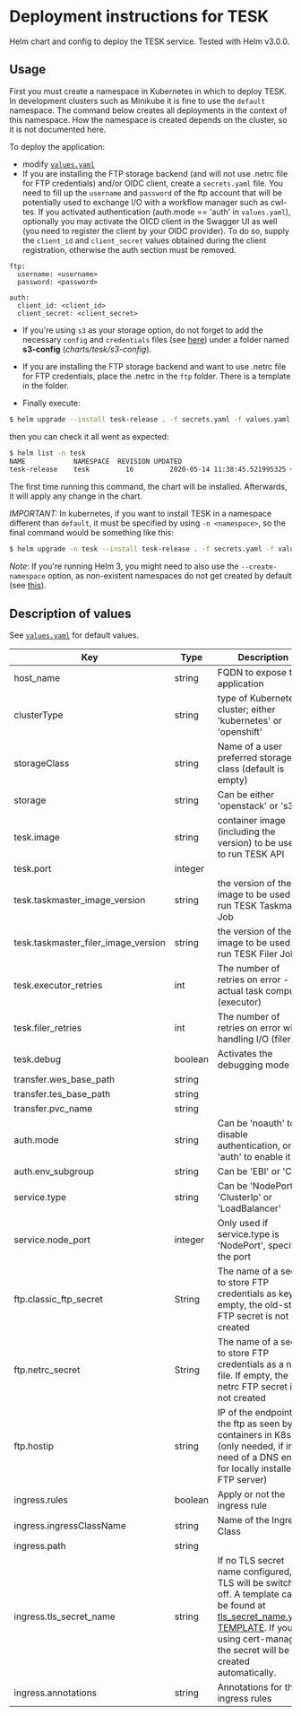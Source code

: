 # Deployment instructions for TESK

Helm chart and config to deploy the TESK service. Tested with Helm v3.0.0.

## Usage

First you must create a namespace in Kubernetes in which to deploy TESK. In development clusters such as Minikube it is fine to use the `default` namespace. The
command below creates all deployments in the context of this namespace. How
the namespace is created depends on the cluster, so it is not documented here.

To deploy the application:
 * modify [`values.yaml`](values.yaml)
 * If you are installing the FTP storage backend (and will not use .netrc file for FTP credentials) and/or OIDC client, create a `secrets.yaml` file. You need to fill up the `username` and `password` of the ftp account that will be potentially used to exchange I/O with a workflow manager such as cwl-tes. If you activated authentication (auth.mode == 'auth' in `values.yaml`), optionally you may activate the OICD client in the Swagger UI as well (you need to register the client by your OIDC provider). To do so, supply the `client_id` and `client_secret` values obtained during the client registration, otherwise the auth section must be removed.

 ```
 ftp:
   username: <username>
   password: <password>

 auth:
   client_id: <client_id>
   client_secret: <client_secret>
 ```
 
 * If you're using `s3` as your storage option, do not forget to add the necessary `config` and `credentials` files
 (see [here](https://docs.aws.amazon.com/cli/latest/userguide/cli-configure-files.html)) under a folder named
 **s3-config** (*charts/tesk/s3-config*).

 * If you are installing the FTP storage backend and want to use .netrc file for FTP credentials, place the .netrc in the `ftp` folder. There is a template in the folder.

 * Finally execute:

```bash
$ helm upgrade --install tesk-release . -f secrets.yaml -f values.yaml
```

then you can check it all went as expected:

```bash
$ helm list -n tesk
NAME	        NAMESPACE  REVISION	UPDATED                                 	STATUS  	CHART     	APP VERSION
tesk-release	tesk	     16      	2020-05-14 11:38:45.521995325 +0300 EEST	deployed	tesk-0.1.0	dev
```

The first time running this command, the chart will be installed. Afterwards, it will apply any change in the chart.

*IMPORTANT:* In kubernetes, if you want to install TESK in a namespace different than `default`, it must be specified by using `-n <namespace>`, so the final command would be something like this:

```bash
$ helm upgrade -n tesk --install tesk-release . -f secrets.yaml -f values.yaml
```
*Note*: If you're running Helm 3, you might need to also use the `--create-namespace` option, as non-existent namespaces
do not get created by default (see [this](https://github.com/helm/helm/issues/6794)). 

##  Description of values

See [`values.yaml`](values.yaml) for default values.

| Key | Type | Description |
| --- | --- | --- |
| host_name | string | FQDN to expose the application |
| clusterType | string |type of Kubernetes cluster; either 'kubernetes' or 'openshift'|
| storageClass | string | Name of a user preferred storage class (default is empty) |
| storage | string | Can be either 'openstack' or 's3' |
| tesk.image | string | container image (including the version) to be used to run TESK API |
| tesk.port | integer | |
| tesk.taskmaster_image_version | string | the version of the image to be used to run TESK Taskmaster Job |
| tesk.taskmaster_filer_image_version | string | the version of the image to be used to run TESK Filer Job |
| tesk.executor_retries| int | The number of retries on error - actual task compute (executor)|
| tesk.filer_retries| int | The number of retries on error while handling I/O (filer)|
| tesk.debug | boolean | Activates the debugging mode |
| transfer.wes_base_path | string | |
| transfer.tes_base_path | string | |
| transfer.pvc_name | string | |
| auth.mode | string | Can be 'noauth' to disable authentication, or 'auth' to enable it |
| auth.env_subgroup | string | Can be 'EBI' or 'CSC' |
| service.type | string | Can be 'NodePort' or 'ClusterIp' or 'LoadBalancer' |
| service.node_port | integer | Only used if service.type is 'NodePort', specifies the port |
| ftp.classic_ftp_secret | String | The name of a secret to store FTP credentials as keys. If empty, the old-style FTP secret is not created |
| ftp.netrc_secret | String | The name of a secret to store FTP credentials as a netrc file. If empty, the netrc FTP secret is not created |
| ftp.hostip | string | IP of the endpoint of the ftp as seen by containers in K8s (only needed, if in need of a DNS entry for locally installed FTP server) |
| ingress.rules| boolean | Apply or not the ingress rule |
| ingress.ingressClassName | string | Name of the Ingress Class |
| ingress.path | string |  |
| ingress.tls_secret_name | string |  If no TLS secret name configured, TLS will be switched off. A template can be found at [tls_secret_name.yml-TEMPLATE](tls_secret_name.yml-TEMPLATE). If you are using cert-manager the secret will be created automatically.|
| ingress.annotations | string | Annotations for the ingress rules |
